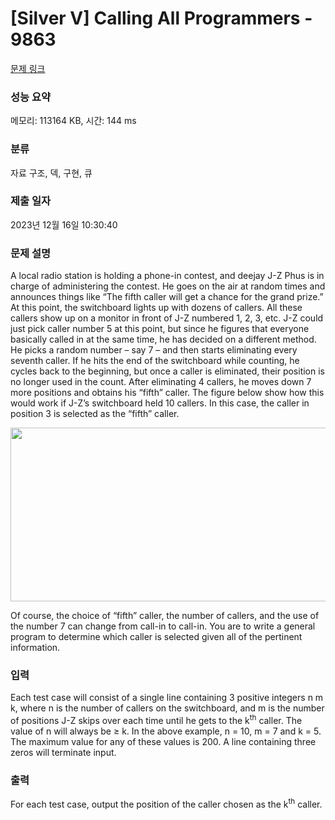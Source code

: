 # [Silver V] Calling All Programmers - 9863 

[문제 링크](https://www.acmicpc.net/problem/9863) 

### 성능 요약

메모리: 113164 KB, 시간: 144 ms

### 분류

자료 구조, 덱, 구현, 큐

### 제출 일자

2023년 12월 16일 10:30:40

### 문제 설명

<p>A local radio station is holding a phone-in contest, and deejay J-Z Phus is in charge of administering the contest. He goes on the air at random times and announces things like “The fifth caller will get a chance for the grand prize.” At this point, the switchboard lights up with dozens of callers. All these callers show up on a monitor in front of J-Z numbered 1, 2, 3, etc. J-Z could just pick caller number 5 at this point, but since he figures that everyone basically called in at the same time, he has decided on a different method. He picks a random number – say 7 – and then starts eliminating every seventh caller. If he hits the end of the switchboard while counting, he cycles back to the beginning, but once a caller is eliminated, their position is no longer used in the count. After eliminating 4 callers, he moves down 7 more positions and obtains his “fifth” caller. The figure below show how this would work if J-Z’s switchboard held 10 callers. In this case, the caller in position 3 is selected as the “fifth” caller.</p>

<p><img alt="" src="" style="height:278px; width:618px"></p>

<p>Of course, the choice of “fifth” caller, the number of callers, and the use of the number 7 can change from call-in to call-in. You are to write a general program to determine which caller is selected given all of the pertinent information.</p>

### 입력 

 <p>Each test case will consist of a single line containing 3 positive integers n m k, where n is the number of callers on the switchboard, and m is the number of positions J-Z skips over each time until he gets to the k<sup>th</sup> caller. The value of n will always be ≥ k. In the above example, n = 10, m = 7 and k = 5. The maximum value for any of these values is 200. A line containing three zeros will terminate input.</p>

### 출력 

 <p>For each test case, output the position of the caller chosen as the k<sup>th</sup> caller.</p>

